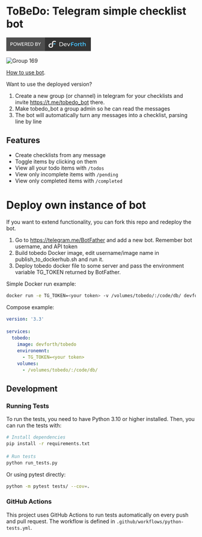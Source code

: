 # ToBeDo: Telegram simple checklist bot

<a href="https://devforth.io"><img src="https://raw.githubusercontent.com/devforth/OnLogs/e97944fffc24fec0ce2347b205c9bda3be8de5c5/.assets/df_powered_by.svg" style="height:36px"/></a>


![Group 169](https://github.com/devforth/tobedo/assets/1838656/8828eb64-6a5a-43c9-bc4d-29e0b754ab34)

[How to use bot](https://devforth.io/blog/tobedo-simple-telegram-checklist-todo-bot/).

Want to use the deployed version?

1) Create a new group (or channel) in telegram for your checklists and invite https://t.me/tobedo_bot there.
2) Make tobedo_bot a group admin so he can read the messages
3) The bot will automatically turn any messages into a checklist, parsing line by line

## Features

- Create checklists from any message
- Toggle items by clicking on them
- View all your todo items with `/todos`
- View only incomplete items with `/pending`
- View only completed items with `/completed`

# Deploy own instance of bot

If you want to extend functionality, you can fork this repo and redeploy the bot.

1) Go to https://telegram.me/BotFather and add a new bot. Remember bot username, and API token
2) Build tobedo Docker image, edit username/image name in publish_to_dockerhub.sh and run it.
3) Deploy tobedo docker file to some server and pass the environment variable TG_TOKEN returned by BotFather.


Simple Docker run example:

```sh
docker run -e TG_TOKEN=<your token> -v /volumes/tobedo/:/code/db/ devforth/tobedo
```

Compose example:

```yaml
version: '3.3'

services:
  tobedo:
    image: devforth/tobedo
    environemnt:
      - TG_TOKEN=<your token>
    volumes:
      - /volumes/tobedo/:/code/db/
```

## Development

### Running Tests

To run the tests, you need to have Python 3.10 or higher installed. Then, you can run the tests with:

```sh
# Install dependencies
pip install -r requirements.txt

# Run tests
python run_tests.py
```

Or using pytest directly:

```sh
python -m pytest tests/ --cov=.
```

### GitHub Actions

This project uses GitHub Actions to run tests automatically on every push and pull request. The workflow is defined in `.github/workflows/python-tests.yml`.